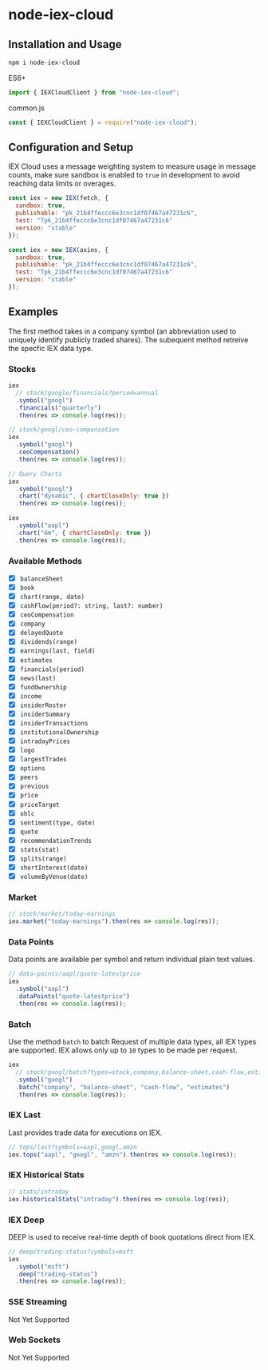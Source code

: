 # node-iex-cloud

## Installation and Usage

```bash
npm i node-iex-cloud
```

ES6+

```javascript
import { IEXCloudClient } from "node-iex-cloud";
```

common.js

```javascript
const { IEXCloudClient } = require("node-iex-cloud");
```

## Configuration and Setup

IEX Cloud uses a message weighting system to measure usage in message counts, make sure sandbox is enabled to `true` in development to avoid reaching data limits or overages.

```javascript
const iex = new IEX(fetch, {
  sandbox: true,
  publishable: "pk_21b4ffeccc6e3cnc1df07467a47231c6",
  test: "Tpk_21b4ffeccc6e3cnc1df07467a47231c6"
  version: "stable"
});
```

```javascript
const iex = new IEX(axios, {
  sandbox: true,
  publishable: "pk_21b4ffeccc6e3cnc1df07467a47231c6",
  test: "Tpk_21b4ffeccc6e3cnc1df07467a47231c6"
  version: "stable"
});
```

## Examples

The first method takes in a company symbol (an abbreviation used to uniquely identify publicly traded shares). The subequent method retreive the specfic IEX data type.

### Stocks

```javascript
iex
  // stock/google/financials?period=annual
  .symbol("googl")
  .financials("quarterly")
  .then(res => console.log(res));
```

```javascript
// stock/googl/ceo-compensation
iex
  .symbol("googl")
  .ceoCompensation()
  .then(res => console.log(res));
```

```javascript
// Query Charts
iex
  .symbol("googl")
  .chart("dynamic", { chartCloseOnly: true })
  .then(res => console.log(res));

iex
  .symbol("aapl")
  .chart("6m", { chartCloseOnly: true })
  .then(res => console.log(res));
```

### Available Methods

- [x] `balanceSheet`
- [x] `book`
- [x] `chart(range, date)`
- [x] `cashFlow(period?: string, last?: number)`
- [x] `ceoCompensation`
- [x] `company`
- [x] `delayedQuote`
- [x] `dividends(range)`
- [x] `earnings(last, field)`
- [x] `estimates`
- [x] `financials(period)`
- [x] `news(last)`
- [x] `fundOwnership`
- [x] `income`
- [x] `insiderRoster`
- [x] `insiderSummary`
- [x] `insiderTransactions`
- [x] `institutionalOwnership`
- [x] `intradayPrices`
- [x] `logo`
- [x] `largestTrades`
- [x] `options`
- [x] `peers`
- [x] `previous`
- [x] `price`
- [x] `priceTarget`
- [x] `ohlc`
- [x] `sentiment(type, date)`
- [x] `quote`
- [x] `recommendationTrends`
- [x] `stats(stat)`
- [x] `splits(range)`
- [x] `shortInterest(date)`
- [x] `volumeByVenue(date)`

### Market

```javascript
// stock/market/today-earnings
iex.market("today-earnings").then(res => console.log(res));
```

### Data Points

Data points are available per symbol and return individual plain text values.

```javascript
// data-points/aapl/quote-latestprice
iex
  .symbol("aapl")
  .dataPoints("quote-latestprice")
  .then(res => console.log(res));
```

### Batch

Use the method `batch` to batch Request of multiple data types, all IEX types are supported. IEX allows only up to `10` types to be made per request.

```javascript
iex
  // stock/googl/batch?types=stock,company,balance-sheet,cash-flow,estimates
  .symbol("googl")
  .batch("company", "balance-sheet", "cash-flow", "estimates")
  .then(res => console.log(res));
```

### IEX Last

Last provides trade data for executions on IEX.

```javascript
// tops/last?symbols=aapl,googl,amzn
iex.tops("aapl", "googl", "amzn").then(res => console.log(res));
```

### IEX Historical Stats

```javascript
// stats/intraday
iex.historicalStats("intraday").then(res => console.log(res));
```

### IEX Deep

DEEP is used to receive real-time depth of book quotations direct from IEX.

```javascript
// deep/trading-status?symbols=msft
iex
  .symbol("msft")
  .deep("trading-status")
  .then(res => console.log(res));
```

### SSE Streaming

Not Yet Supported

### Web Sockets

Not Yet Supported
